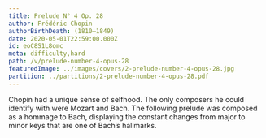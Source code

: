 ```yaml
---
title: Prelude N° 4 Op. 28
author: Frédéric Chopin
authorBirthDeath: (1810–1849)
date: 2020-05-01T22:59:00.000Z
id: eoC8S1L8omc
meta: difficulty,hard
path: /v/prelude-number-4-opus-28
featuredImage: ../images/covers/2-prelude-number-4-opus-28.jpg
partition: ../partitions/2-prelude-number-4-opus-28.pdf
---
```


Chopin had a unique sense of selfhood. The only composers he could identify with were Mozart and Bach. The following prelude was composed as a hommage to Bach, displaying the constant changes from major to minor keys that are one of Bach’s hallmarks.
